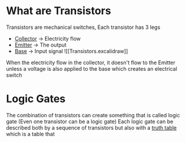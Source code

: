 # What are Transistors
Transistors are mechanical switches, Each transistor has 3 legs
- <u>Collector</u>  -> Electricity flow
- <u>Emitter</u> -> The output
- <u>Base</u> -> Input signal
![[Transistors.excalidraw]]

When the electricity flow in the collector, it doesn't flow to the Emitter unless a voltage is also applied to the base which creates an electrical switch 
# Logic Gates
The combination of transistors can create something that is called logic gate (Even one transistor can be a logic gate)
Each logic gate can be described both by a sequence of transistors but also with a <u>truth table</u> which is a table that 